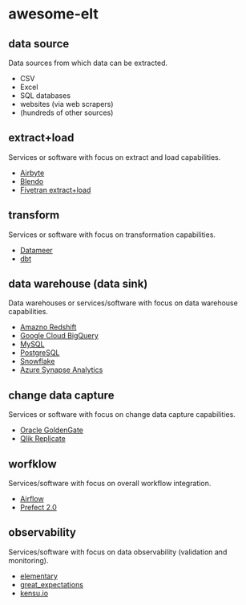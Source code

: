 # awesome-elt

## data source

Data sources from which data can be extracted.

- CSV
- Excel
- SQL databases
- websites (via web scrapers)
- (hundreds of other sources) 

## extract+load

Services or software with focus on extract and load capabilities.

- [Airbyte](https://airbyte.com)
- [Blendo](https://www.blendo.co)
- [Fivetran extract+load](https://www.fivetran.com/extract-load)

## transform

Services or software with focus on transformation capabilities.

- [Datameer](https://www.datameer.com)
- [dbt](https://www.getdbt.com)

## data warehouse (data sink)

Data warehouses or services/software with focus on data warehouse capabilities. 

- [Amazno Redshift](https://aws.amazon.com/redshift/)
- [Google Cloud BigQuery](https://cloud.google.com/bigquery/)
- [MySQL](https://www.mysql.com)
- [PostgreSQL](https://www.postgresql.org)
- [Snowflake](https://www.snowflake.com)
- [Azure Synapse Analytics](https://azure.microsoft.com/services/synapse-analytics/)

## change data capture

Services or software with focus on change data capture capabilities.

- [Oracle GoldenGate](https://www.oracle.com/integration/goldengate/)
- [Qlik Replicate](https://www.qlik.com/us/products/qlik-replicate)

## worfklow

Services/software with focus on overall workflow integration.

- [Airflow](https://airflow.apache.org)
- [Prefect 2.0](https://www.prefect.io)

## observability

Services/software with focus on data observability (validation and monitoring).

- [elementary](https://www.elementary-data.com)
- [great_expectations](https://greatexpectations.io)
- [kensu.io](https://www.kensu.io)
